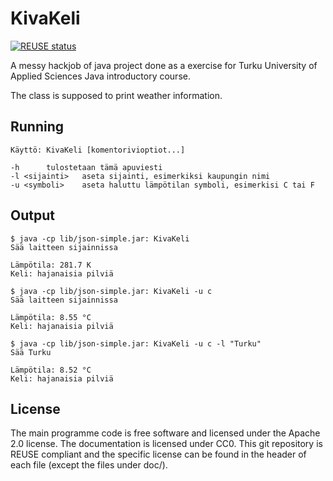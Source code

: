 <!--
SPDX-FileCopyrightText: 2021 Markus Murto

SPDX-License-Identifier: CC0-1.0
-->

# KivaKeli

[![REUSE status](https://api.reuse.software/badge/github.com/murtoM/KivaKeli)](https://api.reuse.software/info/github.com/murtoM/KivaKeli)

A messy hackjob of java project done as a exercise for Turku University of Applied Sciences Java introductory course.

The class is supposed to print weather information.

## Running
```
Käyttö: KivaKeli [komentorivioptiot...]

-h		tulostetaan tämä apuviesti
-l <sijainti>	aseta sijainti, esimerkiksi kaupungin nimi
-u <symboli>	aseta haluttu lämpötilan symboli, esimerkisi C tai F
```

## Output
```
$ java -cp lib/json-simple.jar: KivaKeli
Sää laitteen sijainnissa

Lämpötila: 281.7 K
Keli: hajanaisia pilviä

$ java -cp lib/json-simple.jar: KivaKeli -u c
Sää laitteen sijainnissa

Lämpötila: 8.55 °C
Keli: hajanaisia pilviä

$ java -cp lib/json-simple.jar: KivaKeli -u c -l "Turku"
Sää Turku

Lämpötila: 8.52 °C
Keli: hajanaisia pilviä
```

## License

The main programme code is free software and licensed under the Apache 2.0 license. The documentation is licensed under CC0. This git repository is REUSE compliant and the specific license can be found in the header of each file (except the files under doc/).
